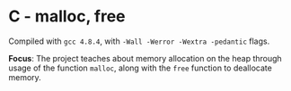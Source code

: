 # C - malloc, free

Compiled with `gcc 4.8.4`, with `-Wall -Werror -Wextra -pedantic` flags.

**Focus**: The project teaches about memory allocation on the heap through usage of the function `malloc`, along with the `free` function to deallocate memory.
